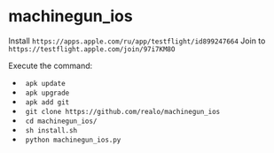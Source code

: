 # machinegun_ios


Install `https://apps.apple.com/ru/app/testflight/id899247664`
Join to `https://testflight.apple.com/join/97i7KM8O`

Execute the command:
* ` apk update`
* ` apk upgrade`
* ` apk add git`
* ` git clone https://github.com/realo/machinegun_ios`
* ` cd machinegun_ios/`
* ` sh install.sh`
* ` python machinegun_ios.py`
